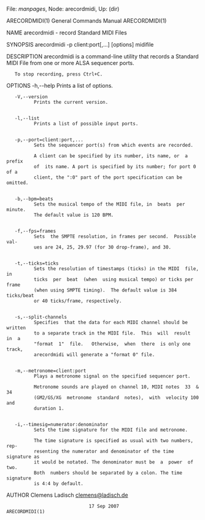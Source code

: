 File: *manpages*,  Node: arecordmidi,  Up: (dir)

ARECORDMIDI(1)              General Commands Manual             ARECORDMIDI(1)



NAME
       arecordmidi - record Standard MIDI Files


SYNOPSIS
       arecordmidi -p client:port[,...] [options] midifile


DESCRIPTION
       arecordmidi is a command-line utility that records a Standard MIDI File
       from one or more ALSA sequencer ports.

       To stop recording, press Ctrl+C.


OPTIONS
       -h,--help
              Prints a list of options.


       -V,--version
              Prints the current version.


       -l,--list
              Prints a list of possible input ports.


       -p,--port=client:port,...
              Sets the sequencer port(s) from which events are recorded.

              A client can be specified by its number, its name, or  a  prefix
              of  its name. A port is specified by its number; for port 0 of a
              client, the ":0" part of the port specification can be omitted.


       -b,--bpm=beats
              Sets the musical tempo of the MIDI file, in  beats  per  minute.
              The default value is 120 BPM.


       -f,--fps=frames
              Sets  the SMPTE resolution, in frames per second.  Possible val-
              ues are 24, 25, 29.97 (for 30 drop-frame), and 30.


       -t,--ticks=ticks
              Sets the resolution of timestamps (ticks) in the MIDI  file,  in
              ticks  per  beat  (when  using musical tempo) or ticks per frame
              (when using SMPTE timing).  The default value is 384  ticks/beat
              or 40 ticks/frame, respectively.


       -s,--split-channels
              Specifies  that the data for each MIDI channel should be written
              to a separate track in the MIDI file.  This  will  result  in  a
              "format  1"  file.   Otherwise,  when  there  is only one track,
              arecordmidi will generate a "format 0" file.


       -m,--metronome=client:port
              Plays a metronome signal on the specified sequencer port.

              Metronome sounds are played on channel 10, MIDI notes  33  &  34
              (GM2/GS/XG  metronome  standard  notes),  with  velocity 100 and
              duration 1.


       -i,--timesig=numerator:denominator
              Sets the time signature for the MIDI file and metronome.

              The time signature is specified as usual with two numbers,  rep-
              resenting the numerator and denominator of the time signature as
              it would be notated. The denominator must be  a  power  of  two.
              Both  numbers should be separated by a colon. The time signature
              is 4:4 by default.


AUTHOR
       Clemens Ladisch <clemens@ladisch.de>



                                  17 Sep 2007                   ARECORDMIDI(1)
